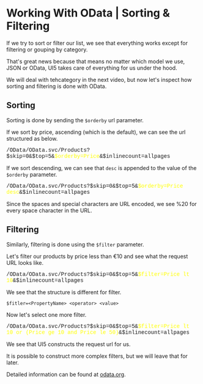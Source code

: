 # Working With OData | Sorting & Filtering

If we try to sort or filter our list, we see that everything works except for filtering or gouping by category.

That's great news because that means no matter which model we use, JSON or OData, UI5 takes care of everything for us under the hood.

We will deal with tehcategory in the next video, but now let's inspect how sorting and filtering is done with OData.

## Sorting

Sorting is done by sending the `$orderby` url parameter.

If we sort by price, ascending (which is the default), we can see the url structured as below.

<p style="font-family:Courier New, Courier, monospace;">/OData/OData.svc/Products?$skip=0&$top=5&<span style="color:yellow">$orderby=Price</span>&$inlinecount=allpages</p>

If we sort descending, we can see that `desc` is appended to the value of the `$orderby` parameter.

<p style="font-family:Courier New, Courier, monospace;">/OData/OData.svc/Products?$skip=0&$top=5&<span style="color:yellow">$orderby=Price desc</span>&$inlinecount=allpages</p>

Since the spaces and special characters are URL encoded, we see %20 for every space character in the URL.

## Filtering

Similarly, filtering is done using the `$filter` parameter.

Let's filter our products by price less than €10 and see what the request URL looks like.

<p style="font-family:Courier New, Courier, monospace;">/OData/OData.svc/Products?$skip=0&$top=5&<span style="color:yellow">$filter=Price lt 10</span>&$inlinecount=allpages</p>

We see that the structure is different for filter.

`$fitler=<PropertyName> <operator> <value>`

Now let's select one more filter.

<p style="font-family:Courier New, Courier, monospace;">/OData/OData.svc/Products?$skip=0&$top=5&<span style="color:yellow">$filter=Price lt 10 or (Price ge 10 and Price le 50)</span>&$inlinecount=allpages</p>

We see that UI5 constructs the request url for us.

It is possible to construct more complex filters, but we will leave that for later.

Detailed information can be found at [odata.org](https://www.odata.org/documentation/odata-version-2-0/uri-conventions/).

